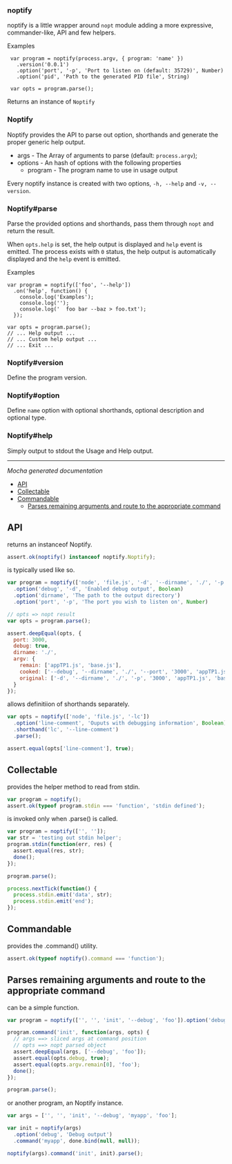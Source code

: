 ### noptify

noptify is a little wrapper around `nopt` module adding a more expressive,
commander-like, API and few helpers.

Examples

     var program = noptify(process.argv, { program: 'name' })
       .version('0.0.1')
       .option('port', '-p', 'Port to listen on (default: 35729)', Number)
       .option('pid', 'Path to the generated PID file', String)

     var opts = program.parse();

Returns an instance of `Noptify`

### Noptify

Noptify provides the API to parse out option, shorthands and generate the
proper generic help output.

- args     - The Array of arguments to parse (default: `process.argv`);
- options  - An hash of options with the following properties
  - program - The program name to use in usage output

Every noptify instance is created with two options, `-h, --help` and `-v,
--version`.

### Noptify#parse

Parse the provided options and shorthands, pass them through `nopt` and
return the result.

When `opts.help` is set, the help output is displayed and `help`
event is emitted. The process exists with `0` status, the help output is
automatically displayed and the `help` event is emitted.

Examples

    var program = noptify(['foo', '--help'])
      .on('help', function() {
        console.log('Examples');
        console.log('');
        console.log('  foo bar --baz > foo.txt');
      });

    var opts = program.parse();
    // ... Help output ...
    // ... Custom help output ...
    // ... Exit ...



### Noptify#version

Define the program version.

### Noptify#option

Define `name` option with optional shorthands, optional description and optional type.

### Noptify#help

Simply output to stdout the Usage and Help output.

---

*Mocha generated documentation*

- [API](#api)
- [Collectable](#collectable)
- [Commandable](#commandable)
  - [Parses remaining arguments and route to the appropriate command](#commandable-parses-remaining-arguments-and-route-to-the-appropriate-command)

<a name=""></a>

<a name="api"></a>
## API
returns an instanceof Noptify.

```js
assert.ok(noptify() instanceof noptify.Noptify);
```

is typically used like so.

```js
var program = noptify(['node', 'file.js', '-d', '--dirname', './', '-p', '3000', 'appTP1.js', 'base.js'])
  .option('debug', '-d', 'Enabled debug output', Boolean)
  .option('dirname', 'The path to the output directory')
  .option('port', '-p', 'The port you wish to listen on', Number)

// opts => nopt result
var opts = program.parse();

assert.deepEqual(opts, {
  port: 3000,
  debug: true,
  dirname: './',
  argv: {
    remain: ['appTP1.js', 'base.js'],
    cooked: ['--debug', '--dirname', './', '--port', '3000', 'appTP1.js', 'base.js'],
    original: ['-d', '--dirname', './', '-p', '3000', 'appTP1.js', 'base.js']
  }
});
```

allows definitiion of shorthands separately.

```js
var opts = noptify(['node', 'file.js', '-lc'])
  .option('line-comment', 'Ouputs with debugging information', Boolean)
  .shorthand('lc', '--line-comment')
  .parse();

assert.equal(opts['line-comment'], true);
```

<a name="collectable"></a>
## Collectable
provides the helper method to read from stdin.

```js
var program = noptify();
assert.ok(typeof program.stdin === 'function', 'stdin defined');
```

is invoked only when .parse() is called.

```js
var program = noptify(['', '']);
var str = 'testing out stdin helper';
program.stdin(function(err, res) {
  assert.equal(res, str);
  done();
});

program.parse();

process.nextTick(function() {
  process.stdin.emit('data', str);
  process.stdin.emit('end');
});
```

<a name="commandable"></a>
## Commandable
provides the .command() utility.

```js
assert.ok(typeof noptify().command === 'function');
```

<a name="commandable-parses-remaining-arguments-and-route-to-the-appropriate-command"></a>
## Parses remaining arguments and route to the appropriate command
can be a simple function.

```js
var program = noptify(['', '', 'init', '--debug', 'foo']).option('debug', 'an option');

program.command('init', function(args, opts) {
  // args ==> sliced args at command position
  // opts ==> nopt parsed object
  assert.deepEqual(args, ['--debug', 'foo']);
  assert.equal(opts.debug, true);
  assert.equal(opts.argv.remain[0], 'foo');
  done();
});

program.parse();
```

or another program, an Noptify instance.

```js
var args = ['', '', 'init', '--debug', 'myapp', 'foo'];

var init = noptify(args)
  .option('debug', 'Debug output')
  .command('myapp', done.bind(null, null));

noptify(args).command('init', init).parse();
```

